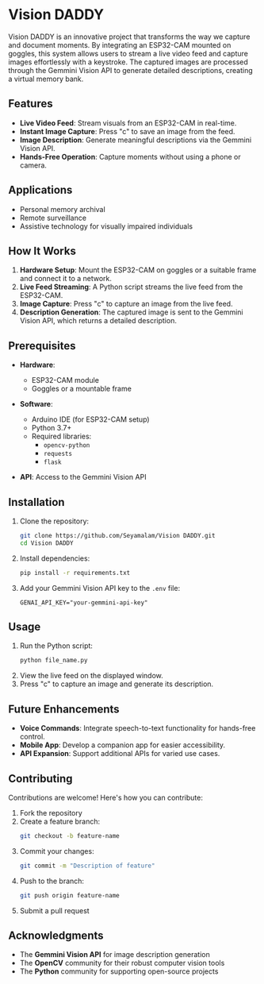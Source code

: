 # Vision DADDY  

Vision DADDY is an innovative project that transforms the way we capture and document moments. By integrating an ESP32-CAM mounted on goggles, this system allows users to stream a live video feed and capture images effortlessly with a keystroke. The captured images are processed through the Gemmini Vision API to generate detailed descriptions, creating a virtual memory bank.  

## Features  
- **Live Video Feed**: Stream visuals from an ESP32-CAM in real-time.  
- **Instant Image Capture**: Press "c" to save an image from the feed.  
- **Image Description**: Generate meaningful descriptions via the Gemmini Vision API.  
- **Hands-Free Operation**: Capture moments without using a phone or camera.  

## Applications  
- Personal memory archival  
- Remote surveillance  
- Assistive technology for visually impaired individuals  

## How It Works  
1. **Hardware Setup**: Mount the ESP32-CAM on goggles or a suitable frame and connect it to a network.  
2. **Live Feed Streaming**: A Python script streams the live feed from the ESP32-CAM.  
3. **Image Capture**: Press "c" to capture an image from the live feed.  
4. **Description Generation**: The captured image is sent to the Gemmini Vision API, which returns a detailed description.  

## Prerequisites  
- **Hardware**:  
  - ESP32-CAM module  
  - Goggles or a mountable frame  

- **Software**:  
  - Arduino IDE (for ESP32-CAM setup)  
  - Python 3.7+  
  - Required libraries:  
    - `opencv-python`  
    - `requests`  
    - `flask`  

- **API**: Access to the Gemmini Vision API  

## Installation  
1. Clone the repository:  
   ```bash
   git clone https://github.com/Seyamalam/Vision DADDY.git
   cd Vision DADDY
   ```  
2. Install dependencies:  
   ```bash
   pip install -r requirements.txt
   ```  
3. Add your Gemmini Vision API key to the `.env` file:  
   ```env
   GENAI_API_KEY="your-gemmini-api-key"
   ```  

## Usage  
1. Run the Python script:  
   ```bash
   python file_name.py
   ```  
2. View the live feed on the displayed window.  
3. Press "c" to capture an image and generate its description.  

## Future Enhancements  
- **Voice Commands**: Integrate speech-to-text functionality for hands-free control.  
- **Mobile App**: Develop a companion app for easier accessibility.  
- **API Expansion**: Support additional APIs for varied use cases.  

## Contributing  
Contributions are welcome! Here's how you can contribute:  
1. Fork the repository  
2. Create a feature branch:  
   ```bash
   git checkout -b feature-name
   ```  
3. Commit your changes:  
   ```bash
   git commit -m "Description of feature"
   ```  
4. Push to the branch:  
   ```bash
   git push origin feature-name
   ```  
5. Submit a pull request    

## Acknowledgments  
- The **Gemmini Vision API** for image description generation  
- The **OpenCV** community for their robust computer vision tools  
- The **Python** community for supporting open-source projects  